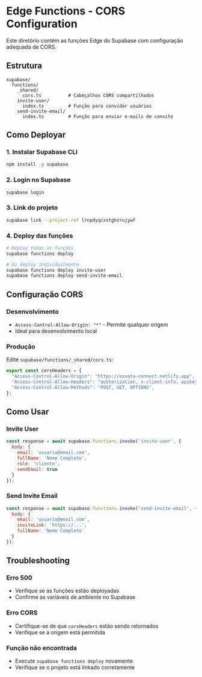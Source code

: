 # Edge Functions - CORS Configuration

Este diretório contém as funções Edge do Supabase com configuração adequada de CORS.

## Estrutura

```
supabase/
  functions/
    _shared/
      cors.ts          # Cabeçalhos CORS compartilhados
    invite-user/
      index.ts         # Função para convidar usuários
    send-invite-email/
      index.ts         # Função para enviar e-mails de convite
```

## Como Deployar

### 1. Instalar Supabase CLI

```bash
npm install -g supabase
```

### 2. Login no Supabase

```bash
supabase login
```

### 3. Link do projeto

```bash
supabase link --project-ref lrnpdyqcxstghzrujywf
```

### 4. Deploy das funções

```bash
# Deploy todas as funções
supabase functions deploy

# Ou deploy individualmente
supabase functions deploy invite-user
supabase functions deploy send-invite-email
```

## Configuração CORS

### Desenvolvimento
- `Access-Control-Allow-Origin: "*"` - Permite qualquer origem
- Ideal para desenvolvimento local

### Produção
Edite `supabase/functions/_shared/cors.ts`:

```typescript
export const corsHeaders = {
  "Access-Control-Allow-Origin": "https://exxata-connect.netlify.app", // Seu domínio
  "Access-Control-Allow-Headers": "authorization, x-client-info, apikey, content-type",
  "Access-Control-Allow-Methods": "POST, GET, OPTIONS",
};
```

## Como Usar

### Invite User
```javascript
const response = await supabase.functions.invoke('invite-user', {
  body: {
    email: 'usuario@email.com',
    fullName: 'Nome Completo',
    role: 'cliente',
    sendEmail: true
  }
});
```

### Send Invite Email
```javascript
const response = await supabase.functions.invoke('send-invite-email', {
  body: {
    email: 'usuario@email.com',
    inviteLink: 'https://...',
    fullName: 'Nome Completo'
  }
});
```

## Troubleshooting

### Erro 500
- Verifique se as funções estão deployadas
- Confirme as variáveis de ambiente no Supabase

### Erro CORS
- Certifique-se de que `corsHeaders` estão sendo retornados
- Verifique se a origem está permitida

### Função não encontrada
- Execute `supabase functions deploy` novamente
- Verifique se o projeto está linkado corretamente
